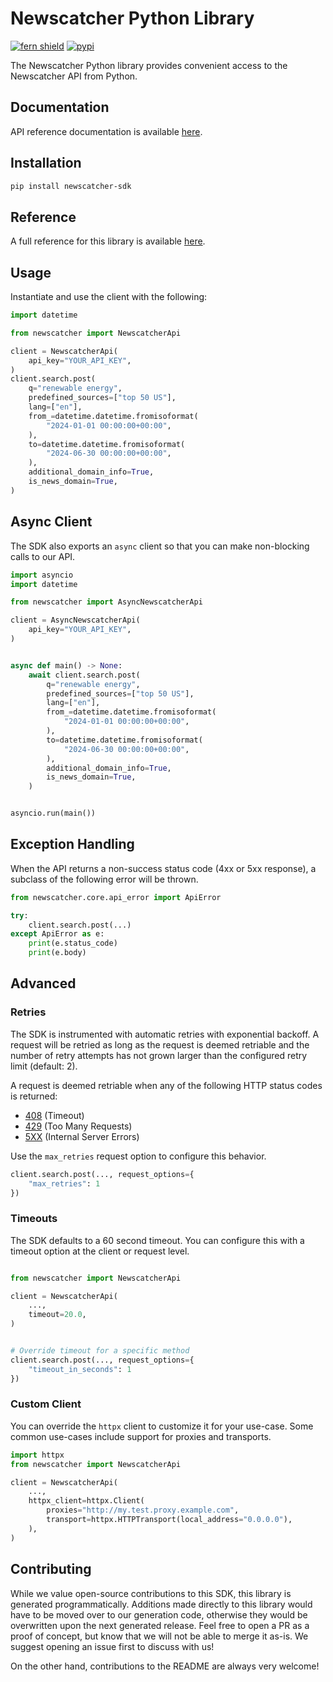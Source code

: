 # Newscatcher Python Library

[![fern shield](https://img.shields.io/badge/%F0%9F%8C%BF-Built%20with%20Fern-brightgreen)](https://buildwithfern.com?utm_source=github&utm_medium=github&utm_campaign=readme&utm_source=https%3A%2F%2Fgithub.com%2FNewscatcher%2Fnewscatcher-python)
[![pypi](https://img.shields.io/pypi/v/newscatcher-sdk)](https://pypi.python.org/pypi/newscatcher-sdk)

The Newscatcher Python library provides convenient access to the Newscatcher API from Python.

## Documentation

API reference documentation is available [here](https://www.newscatcherapi.com/docs/v3/api-reference).

## Installation

```sh
pip install newscatcher-sdk
```

## Reference

A full reference for this library is available [here](./reference.md).

## Usage

Instantiate and use the client with the following:

```python
import datetime

from newscatcher import NewscatcherApi

client = NewscatcherApi(
    api_key="YOUR_API_KEY",
)
client.search.post(
    q="renewable energy",
    predefined_sources=["top 50 US"],
    lang=["en"],
    from_=datetime.datetime.fromisoformat(
        "2024-01-01 00:00:00+00:00",
    ),
    to=datetime.datetime.fromisoformat(
        "2024-06-30 00:00:00+00:00",
    ),
    additional_domain_info=True,
    is_news_domain=True,
)
```

## Async Client

The SDK also exports an `async` client so that you can make non-blocking calls to our API.

```python
import asyncio
import datetime

from newscatcher import AsyncNewscatcherApi

client = AsyncNewscatcherApi(
    api_key="YOUR_API_KEY",
)


async def main() -> None:
    await client.search.post(
        q="renewable energy",
        predefined_sources=["top 50 US"],
        lang=["en"],
        from_=datetime.datetime.fromisoformat(
            "2024-01-01 00:00:00+00:00",
        ),
        to=datetime.datetime.fromisoformat(
            "2024-06-30 00:00:00+00:00",
        ),
        additional_domain_info=True,
        is_news_domain=True,
    )


asyncio.run(main())
```

## Exception Handling

When the API returns a non-success status code (4xx or 5xx response), a subclass of the following error
will be thrown.

```python
from newscatcher.core.api_error import ApiError

try:
    client.search.post(...)
except ApiError as e:
    print(e.status_code)
    print(e.body)
```

## Advanced

### Retries

The SDK is instrumented with automatic retries with exponential backoff. A request will be retried as long
as the request is deemed retriable and the number of retry attempts has not grown larger than the configured
retry limit (default: 2).

A request is deemed retriable when any of the following HTTP status codes is returned:

- [408](https://developer.mozilla.org/en-US/docs/Web/HTTP/Status/408) (Timeout)
- [429](https://developer.mozilla.org/en-US/docs/Web/HTTP/Status/429) (Too Many Requests)
- [5XX](https://developer.mozilla.org/en-US/docs/Web/HTTP/Status/500) (Internal Server Errors)

Use the `max_retries` request option to configure this behavior.

```python
client.search.post(..., request_options={
    "max_retries": 1
})
```

### Timeouts

The SDK defaults to a 60 second timeout. You can configure this with a timeout option at the client or request level.

```python

from newscatcher import NewscatcherApi

client = NewscatcherApi(
    ...,
    timeout=20.0,
)


# Override timeout for a specific method
client.search.post(..., request_options={
    "timeout_in_seconds": 1
})
```

### Custom Client

You can override the `httpx` client to customize it for your use-case. Some common use-cases include support for proxies
and transports.
```python
import httpx
from newscatcher import NewscatcherApi

client = NewscatcherApi(
    ...,
    httpx_client=httpx.Client(
        proxies="http://my.test.proxy.example.com",
        transport=httpx.HTTPTransport(local_address="0.0.0.0"),
    ),
)
```

## Contributing

While we value open-source contributions to this SDK, this library is generated programmatically.
Additions made directly to this library would have to be moved over to our generation code,
otherwise they would be overwritten upon the next generated release. Feel free to open a PR as
a proof of concept, but know that we will not be able to merge it as-is. We suggest opening
an issue first to discuss with us!

On the other hand, contributions to the README are always very welcome!
